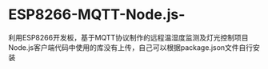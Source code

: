 # ESP8266-MQTT-Node.js-

利用ESP8266开发板，基于MQTT协议制作的远程温湿度监测及灯光控制项目
Node.js客户端代码中使用的库没有上传，自己可以根据package.json文件自行安装

